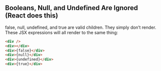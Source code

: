 
## Booleans, Null, and Undefined Are Ignored (React does this)

false, null, undefined, and true are valid children. They simply don’t render. These JSX expressions will all render to the same thing:

```html
<div />
<div></div>
<div>{false}</div>
<div>{null}</div>
<div>{undefined}</div>
<div>{true}</div>
```
